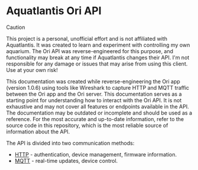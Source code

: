 # Aquatlantis Ori API

> [!CAUTION]
> This project is a personal, unofficial effort and is not affiliated with Aquatlantis. It was created to learn and experiment with controlling my own aquarium.
> The Ori API was reverse-engineered for this purpose, and functionality may break at any time if Aquatlantis changes their API.
> I'm not responsible for any damage or issues that may arise from using this client. Use at your own risk!

This documentation was created while reverse-engineering the Ori app (version 1.0.6) using tools like Wireshark to capture HTTP and MQTT traffic between the Ori app and the Ori server.
This documentation serves as a starting point for understanding how to interact with the Ori API. It is not exhaustive and may not cover all features or endpoints available in the API.
The documentation may be outdated or incomplete and should be used as a reference. For the most accurate and up-to-date information, refer to the source code in this repository, which is the most reliable source of information about the API.

The API is divided into two communication methods:

- [HTTP](HTTP.md) - authentication, device management, firmware information.
- [MQTT](MQTT.md) - real-time updates, device control.

